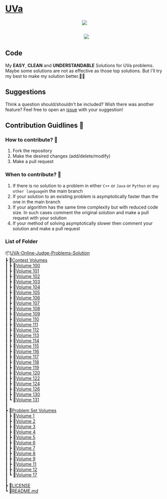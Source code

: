 # [UVa](https://onlinejudge.org/)

<p align="center">
  <img src="https://uhunt.onlinejudge.org/images/uva.png">
</p>

<p align="center">
    <img src="https://img.shields.io/badge/update-weekly-green.svg"alt="">
<!--   <img src="https://badgen.net/badgesize/normal/amio/emoji.json/master/emoji-compact.json" alt=""> -->
<!--   <img src="https://img.shields.io/badge/progress-1835%20%2F%201835-ff69b4.svg"alt=""> -->
<!--   <img src="https://badgen.net/github/watchers/micromatch/micromatch" alt=""> -->
<p align="center">
  <img src="https://img.shields.io/badge/language-black.svg" alt="">
  <img src="https://badgen.net/badge/Code/C++/blue?icon=https://simpleicons.org/icons/cplusplus.svg&labelColor=cyan&label" alt ="">
  <img src="https://badgen.net/badge/Code/Java/blue?icon=https://simpleicons.org/icons/java.svg&labelColor=cyan&label" alt="">  
  <img src="https://badgen.net/badge/Code/Python/blue?icon=https://simpleicons.org/icons/python.svg&labelColor=cyan&label">
  </p>
</p>

## Code

My **EASY**, **CLEAN** and **UNDERSTANDABLE** Solutions for UVa problems. Maybe some solutions are not as effective as those top solutions. But I'll try my best to make my solution better.🙂🙂


## Suggestions

Think a question should/shouldn't be included? Wish there was another feature?
Feel free to open an [issue](https://github.com/Md-Shamim-Ahmmed/UVA-Online-Judge-Problems-Solution/issues) with your suggestion!

## Contribution Guidlines :page_with_curl:
### How to contribute? :eyes:
1. Fork the repository
2. Make the desired changes (add/delete/modify)
3. Make a pull request

### When to contribute? :eyes:
1. If there is no solution to a problem in either `C++` or `Java` or `Python` or `any other language`in the main branch
2. If your solution to an existing problem is asymptotically faster than the one in the main branch
3. If your algorithm has the same time complexity but with reduced code size. In such cases comment the original solution and make a pull request with your solution
4. If your method of solving asymptotically slower then comment your solution and make a pull request

### List of Folder
📦[UVA-Online-Judge-Problems-Solution](https://github.com/Md-Shamim-Ahmmed/UVA-Online-Judge-Problems-Solution)<br>
 ┣ 📂[Contest Volumes](https://github.com/Md-Shamim-Ahmmed/UVA-Online-Judge-Problems-Solution/tree/master/Contest%20Volumes)<br>
 ┃ ┣ 📂[Volume 100](https://github.com/Md-Shamim-Ahmmed/UVA-Online-Judge-Problems-Solution/tree/master/Contest%20Volumes/Volume%20100) <br>
 ┃ ┣ 📂[Volume 101](https://github.com/Md-Shamim-Ahmmed/UVA-Online-Judge-Problems-Solution/tree/master/Contest%20Volumes/Volume%20101)<br>
 ┃ ┣ 📂[Volume 102](https://github.com/Md-Shamim-Ahmmed/UVA-Online-Judge-Problems-Solution/tree/master/Contest%20Volumes/Volume%20102)<br>
 ┃ ┣ 📂[Volume 103](https://github.com/Md-Shamim-Ahmmed/UVA-Online-Judge-Problems-Solution/tree/master/Contest%20Volumes/Volume%20103)<br>
 ┃ ┣ 📂[Volume 104](https://github.com/Md-Shamim-Ahmmed/UVA-Online-Judge-Problems-Solution/tree/master/Contest%20Volumes/Volume%20104)<br>
 ┃ ┣ 📂[Volume 105](https://github.com/Md-Shamim-Ahmmed/UVA-Online-Judge-Problems-Solution/tree/master/Contest%20Volumes/Volume%20105)<br>
 ┃ ┣ 📂[Volume 106](https://github.com/Md-Shamim-Ahmmed/UVA-Online-Judge-Problems-Solution/tree/master/Contest%20Volumes/Volume%20106)<br>
 ┃ ┣ 📂[Volume 107](https://github.com/Md-Shamim-Ahmmed/UVA-Online-Judge-Problems-Solution/tree/master/Contest%20Volumes/Volume%20107)<br>
 ┃ ┣ 📂[Volume 108](https://github.com/Md-Shamim-Ahmmed/UVA-Online-Judge-Problems-Solution/tree/master/Contest%20Volumes/Volume%20108)<br>
 ┃ ┣ 📂[Volume 109](https://github.com/Md-Shamim-Ahmmed/UVA-Online-Judge-Problems-Solution/tree/master/Contest%20Volumes/Volume%20109)<br>
 ┃ ┣ 📂[Volume 110](https://github.com/Md-Shamim-Ahmmed/UVA-Online-Judge-Problems-Solution/tree/master/Contest%20Volumes/Volume%20110)<br>
 ┃ ┣ 📂[Volume 111](https://github.com/Md-Shamim-Ahmmed/UVA-Online-Judge-Problems-Solution/tree/master/Contest%20Volumes/Volume%20111)<br>
 ┃ ┣ 📂[Volume 112](https://github.com/Md-Shamim-Ahmmed/UVA-Online-Judge-Problems-Solution/tree/master/Contest%20Volumes/Volume%20112)<br>
 ┃ ┣ 📂[Volume 113](https://github.com/Md-Shamim-Ahmmed/UVA-Online-Judge-Problems-Solution/tree/master/Contest%20Volumes/Volume%20113)<br>
 ┃ ┣ 📂[Volume 114](https://github.com/Md-Shamim-Ahmmed/UVA-Online-Judge-Problems-Solution/tree/master/Contest%20Volumes/Volume%20114)<br>
 ┃ ┣ 📂[Volume 115](https://github.com/Md-Shamim-Ahmmed/UVA-Online-Judge-Problems-Solution/tree/master/Contest%20Volumes/Volume%20115)<br>
 ┃ ┣ 📂[Volume 116](https://github.com/Md-Shamim-Ahmmed/UVA-Online-Judge-Problems-Solution/tree/master/Contest%20Volumes/Volume%20116)<br>
 ┃ ┣ 📂[Volume 117](https://github.com/Md-Shamim-Ahmmed/UVA-Online-Judge-Problems-Solution/tree/master/Contest%20Volumes/Volume%20117)<br>
 ┃ ┣ 📂[Volume 118](https://github.com/Md-Shamim-Ahmmed/UVA-Online-Judge-Problems-Solution/tree/master/Contest%20Volumes/Volume%20118)<br>
 ┃ ┣ 📂[Volume 119](https://github.com/Md-Shamim-Ahmmed/UVA-Online-Judge-Problems-Solution/tree/master/Contest%20Volumes/Volume%20119)<br>
 ┃ ┣ 📂[Volume 120](https://github.com/Md-Shamim-Ahmmed/UVA-Online-Judge-Problems-Solution/tree/master/Contest%20Volumes/Volume%20120)<br>
 ┃ ┣ 📂[Volume 122](https://github.com/Md-Shamim-Ahmmed/UVA-Online-Judge-Problems-Solution/tree/master/Contest%20Volumes/Volume%20122)<br>
 ┃ ┣ 📂[Volume 124](https://github.com/Md-Shamim-Ahmmed/UVA-Online-Judge-Problems-Solution/tree/master/Contest%20Volumes/Volume%20124)<br>
 ┃ ┣ 📂[Volume 126](https://github.com/Md-Shamim-Ahmmed/UVA-Online-Judge-Problems-Solution/tree/master/Contest%20Volumes/Volume%20126)<br>
 ┃ ┣ 📂[Volume 130](https://github.com/Md-Shamim-Ahmmed/UVA-Online-Judge-Problems-Solution/tree/master/Contest%20Volumes/Volume%20130)<br>
 ┃ ┗ 📂[Volume 131](https://github.com/Md-Shamim-Ahmmed/UVA-Online-Judge-Problems-Solution/tree/master/Contest%20Volumes/Volume%20131)<br>
 ┃ <br>
 ┣ 📂[Problem Set Volumes](https://github.com/Md-Shamim-Ahmmed/UVA-Online-Judge-Problems-Solution/tree/master/Problem%20Set%20Volumes)<br>
 ┃ ┣ 📂[Volume 1](https://github.com/Md-Shamim-Ahmmed/UVA-Online-Judge-Problems-Solution/tree/master/Problem%20Set%20Volumes/Volume%201)<br>
 ┃ ┣ 📂[Volume 2](https://github.com/Md-Shamim-Ahmmed/UVA-Online-Judge-Problems-Solution/tree/master/Problem%20Set%20Volumes/Volume%202)<br>
 ┃ ┣ 📂[Volume 3](https://github.com/Md-Shamim-Ahmmed/UVA-Online-Judge-Problems-Solution/tree/master/Problem%20Set%20Volumes/Volume%203)<br>
 ┃ ┣ 📂[Volume 4](https://github.com/Md-Shamim-Ahmmed/UVA-Online-Judge-Problems-Solution/tree/master/Problem%20Set%20Volumes/Volume%204)<br>
 ┃ ┣ 📂[Volume 5](https://github.com/Md-Shamim-Ahmmed/UVA-Online-Judge-Problems-Solution/tree/master/Problem%20Set%20Volumes/Volume%205)<br>
 ┃ ┣ 📂[Volume 6](https://github.com/Md-Shamim-Ahmmed/UVA-Online-Judge-Problems-Solution/tree/master/Problem%20Set%20Volumes/Volume%206)<br>
 ┃ ┣ 📂[Volume 7](https://github.com/Md-Shamim-Ahmmed/UVA-Online-Judge-Problems-Solution/tree/master/Problem%20Set%20Volumes/Volume%207)<br>
 ┃ ┣ 📂[Volume 8](https://github.com/Md-Shamim-Ahmmed/UVA-Online-Judge-Problems-Solution/tree/master/Problem%20Set%20Volumes/Volume%208)<br>
 ┃ ┣ 📂[Volume 9](https://github.com/Md-Shamim-Ahmmed/UVA-Online-Judge-Problems-Solution/tree/master/Problem%20Set%20Volumes/Volume%209)<br>
 ┃ ┣ 📂[Volume 11](https://github.com/Md-Shamim-Ahmmed/UVA-Online-Judge-Problems-Solution/tree/master/Problem%20Set%20Volumes/Volume%2011)<br>
 ┃ ┣ 📂[Volume 12](https://github.com/Md-Shamim-Ahmmed/UVA-Online-Judge-Problems-Solution/tree/master/Problem%20Set%20Volumes/Volume%2012)<br>
 ┃ ┗ 📂[Volume 17](https://github.com/Md-Shamim-Ahmmed/UVA-Online-Judge-Problems-Solution/tree/master/Problem%20Set%20Volumes/Volume%2017)<br>
 ┃ <br>
 ┣ 📜[LICENSE](https://github.com/Md-Shamim-Ahmmed/UVA-Online-Judge-Problems-Solution/blob/master/LICENSE)<br>
 ┗ 📜[README.md](https://github.com/Md-Shamim-Ahmmed/UVA-Online-Judge-Problems-Solution/blob/master/README.md)<br>
